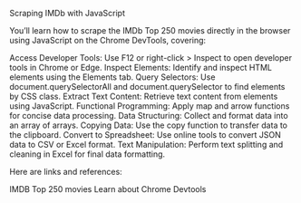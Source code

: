 Scraping IMDb with JavaScript

You’ll learn how to scrape the IMDb Top 250 movies directly in the browser using JavaScript on the Chrome DevTools, covering:

Access Developer Tools: Use F12 or right-click > Inspect to open developer tools in Chrome or Edge.
Inspect Elements: Identify and inspect HTML elements using the Elements tab.
Query Selectors: Use document.querySelectorAll and document.querySelector to find elements by CSS class.
Extract Text Content: Retrieve text content from elements using JavaScript.
Functional Programming: Apply map and arrow functions for concise data processing.
Data Structuring: Collect and format data into an array of arrays.
Copying Data: Use the copy function to transfer data to the clipboard.
Convert to Spreadsheet: Use online tools to convert JSON data to CSV or Excel format.
Text Manipulation: Perform text splitting and cleaning in Excel for final data formatting.

Here are links and references:

IMDB Top 250 movies
Learn about Chrome Devtools